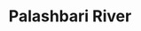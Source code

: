 ---
title: "Palashbari River"
title_bn: "পলাশবাড়ী নদী"
description: "Which coming out from Atrai river that meets with Kalikapur Khal through Naogaon Beel and after that meets with Chota Jamuna."
---